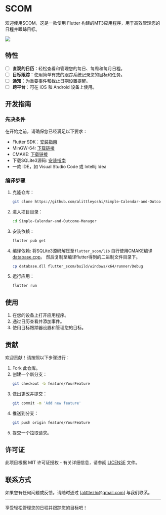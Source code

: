 # SCOM

欢迎使用SCOM，这是一款使用 Flutter 构建的MT3应用程序，用于高效管理您的日程并跟踪目标。

![](https://github.com/user-attachments/assets/65886888-2402-4024-8968-378a733e0b11)

## 特性

- [ ] **直观的日历**：轻松查看和管理您的每日、每周和每月日程。
- [ ] **目标跟踪**：使用简单有效的跟踪系统记录您的目标和任务。
- [ ] **通知**：为重要事件和截止日期设置提醒。
- [ ] **跨平台**：可在 iOS 和 Android 设备上使用。

## 开发指南

### 先决条件

在开始之前，请确保您已经满足以下要求：

- Flutter SDK：[安装指南](https://flutter.dev/docs/get-started/install)
- MinGW-64: [下载链接](https://gcc.gnu.org/)
- CMAKE: [下载链接](https://cmake.org/download/)
- 下载SQLite3源码: [安装指南](https://www.sqlite.org/download.html)
- 一款 IDE，如 Visual Studio Code 或 Intellij Idea

### 编译步骤

1. 克隆仓库：
   ```sh
   git clone https://github.com/alittleyoshi/Simple-Calendar-and-Outcome-Manager.git
   ```
2. 进入项目目录：
   ```sh
   cd Simple-Calendar-and-Outcome-Manager
   ```
3. 安装依赖：
   ```sh
   flutter pub get
   ```
4. 编译依赖:
   将SQLite3源码解压至```flutter_scom/lib```
   自行使用CMAKE编译[database.cpp](flutter_scom/lib/database.cpp)。
   然后复制至编译flutter得到的二进制文件目录下。
   ```sh
   cp database.dll flutter_scom/build/windows/x64/runner/Debug
   ```
6. 运行应用：
   ```sh
   flutter run
   ```

## 使用

1. 在您的设备上打开应用程序。
2. 通过日历查看并添加事件。
3. 使用目标跟踪器设置和管理您的目标。

## 贡献

欢迎贡献！请按照以下步骤进行：

1. Fork 此仓库。
2. 创建一个新分支：
   ```sh
   git checkout -b feature/YourFeature
   ```
3. 做出更改并提交：
   ```sh
   git commit -m 'Add new feature'
   ```
4. 推送到分支：
   ```sh
   git push origin feature/YourFeature
   ```
5. 提交一个拉取请求。

## 许可证

此项目根据 MIT 许可证授权 - 有关详细信息，请参阅 [LICENSE](LICENSE) 文件。

## 联系方式

如果您有任何问题或反馈，请随时通过 [alittlezhi@gmail.com] 与我们联系。

---

享受轻松管理您的日程并跟踪您的目标吧！
